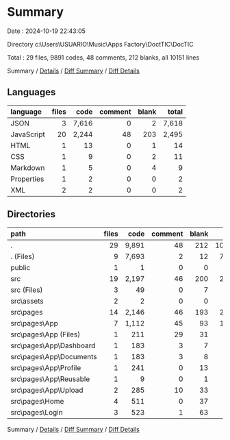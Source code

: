 # Summary

Date : 2024-10-19 22:43:05

Directory c:\\Users\\USUARIO\\Music\\Apps Factory\\DoctTIC\\DocTIC

Total : 29 files,  9891 codes, 48 comments, 212 blanks, all 10151 lines

Summary / [Details](details.md) / [Diff Summary](diff.md) / [Diff Details](diff-details.md)

## Languages
| language | files | code | comment | blank | total |
| :--- | ---: | ---: | ---: | ---: | ---: |
| JSON | 3 | 7,616 | 0 | 2 | 7,618 |
| JavaScript | 20 | 2,244 | 48 | 203 | 2,495 |
| HTML | 1 | 13 | 0 | 1 | 14 |
| CSS | 1 | 9 | 0 | 2 | 11 |
| Markdown | 1 | 5 | 0 | 4 | 9 |
| Properties | 1 | 2 | 0 | 0 | 2 |
| XML | 2 | 2 | 0 | 0 | 2 |

## Directories
| path | files | code | comment | blank | total |
| :--- | ---: | ---: | ---: | ---: | ---: |
| . | 29 | 9,891 | 48 | 212 | 10,151 |
| . (Files) | 9 | 7,693 | 2 | 12 | 7,707 |
| public | 1 | 1 | 0 | 0 | 1 |
| src | 19 | 2,197 | 46 | 200 | 2,443 |
| src (Files) | 3 | 49 | 0 | 7 | 56 |
| src\\assets | 2 | 2 | 0 | 0 | 2 |
| src\\pages | 14 | 2,146 | 46 | 193 | 2,385 |
| src\\pages\\App | 7 | 1,112 | 45 | 93 | 1,250 |
| src\\pages\\App (Files) | 1 | 211 | 29 | 31 | 271 |
| src\\pages\\App\\Dashboard | 1 | 183 | 3 | 7 | 193 |
| src\\pages\\App\\Documents | 1 | 183 | 3 | 8 | 194 |
| src\\pages\\App\\Profile | 1 | 241 | 0 | 13 | 254 |
| src\\pages\\App\\Reusable | 1 | 9 | 0 | 1 | 10 |
| src\\pages\\App\\Upload | 2 | 285 | 10 | 33 | 328 |
| src\\pages\\Home | 4 | 511 | 0 | 37 | 548 |
| src\\pages\\Login | 3 | 523 | 1 | 63 | 587 |

Summary / [Details](details.md) / [Diff Summary](diff.md) / [Diff Details](diff-details.md)